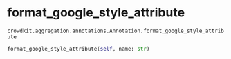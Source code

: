 # format_google_style_attribute
`crowdkit.aggregation.annotations.Annotation.format_google_style_attribute`

```python
format_google_style_attribute(self, name: str)
```

